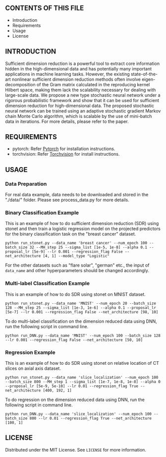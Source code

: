 ## CONTENTS OF THIS FILE
* Introduction
* Requirements
* Usage
* License
## INTRODUCTION
Sufficient dimension reduction is a powerful tool to extract core information hidden in the high-dimensional data and has potentially many important applications in machine learning tasks. However, the existing state-of-the-art nonlinear sufficient dimension reduction  methods often involve eigen-decomposition of the Gram matrix calculated in the reproducing kernel Hilbert space, making them lack the scalability necessary for dealing with large-scale data. We propose a new type stochastic neural network under a rigorous probabilistic framework and show that it can be used for sufficient dimension reduction for high-dimensional data. The proposed stochastic neural network can be trained using an adaptive stochastic gradient Markov chain Monte Carlo algorithm, which is scalable by the use of mini-batch data in iterations. For more details, please refer to the paper.

## REQUIREMENTS
* pytorch: Refer [Pytorch](http://pytorch.org/) for installation instructions.
* torchvision: Refer [Torchvision](https://pypi.org/project/torchvision/) for install instructions.

## USAGE
### Data Preparation
For real data example, data needs to be downloaded and stored in the "./data/" folder. Please see process_data.py for more details.

### Binary Classification Example
This is an example of how to do sufficient dimension reduction (SDR) using stonet and then train a logistic regression model on the projected predictors for the binary classification task on the "breast cancer" dataset.
```
python run_stonet.py --data_name 'breast cancer' --num_epoch 100 --batch_size 32 --MH_step 25 --sigma_list [1e-5, 1e-8] --alpha 0.1 --proposal_lr [5e-9] --lr 0.001 --regression_flag False --net_architecture [4, 1] --model_type "Logistic"
```
For the other datasets such as "flare solar", "german" etc., the input of `data_name` and other hyperparameters should be changed accordingly.


### Multi-label Classification Example
This is an example of how to do SDR using stonet on MNIST dataset.
```
python run_stonet.py --data_name 'MNIST' --num_epoch 20 --batch_size 128 --MH_step 25 --sigma_list [1e-3, 1e-6] --alpha 0.1 --proposal_lr [5e-7] --lr 0.001 --regression_flag False --net_architecture [98, 10]
```

To do multi-label classification on the dimension reduced data using DNN, run the following script in command line.
```
python run_DNN.py --data_name 'MNIST' --num_epoch 100 --batch_size 128 --lr 0.001 --regression_flag False --net_architecture [50, 10]
```
### Regression Example
This is an example of how to do SDR using stonet on relative location of CT slices on axial axis dataset.
```
python run_stonet.py --data_name 'slice_localization' --num_epoch 100 --batch_size 800 --MH_step 1 --sigma_list [1e-7, 1e-8, 1e-8] --alpha 0 --proposal_lr [5e-9, 5e-10] --lr 0.01 --regression_flag True --net_architecture [400, 192, 1]
```
To do regression on the dimension reduced data using DNN, run the following script in command line.
```
python run_DNN.py --data_name 'slice_localization' --num_epoch 100 --batch_size 800 --lr 0.01 --regression_flag True --net_architecture [100, 1]
```
## LICENSE
Distributed under the MIT License. See  `LICENSE`  for more information.

